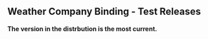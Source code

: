 ## Weather Company Binding - Test Releases

**The version in the distrbution is the most current.**
